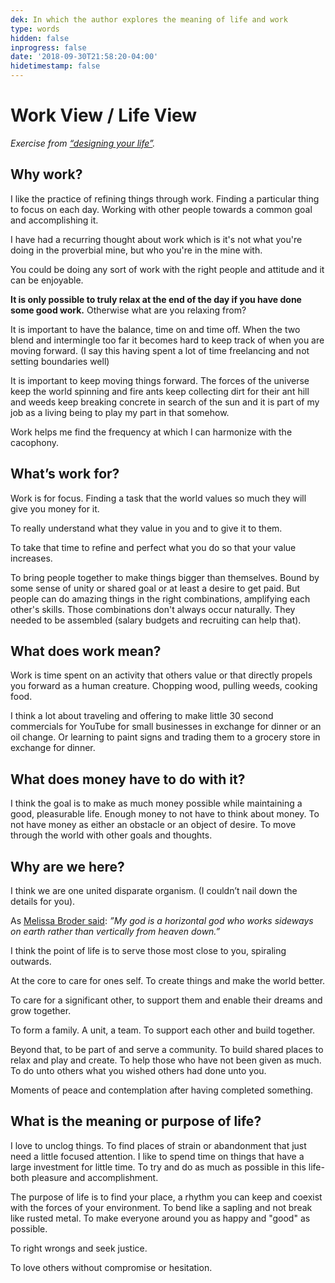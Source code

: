 ```yaml
---
dek: In which the author explores the meaning of life and work
type: words
hidden: false
inprogress: false
date: '2018-09-30T21:58:20-04:00'
hidetimestamp: false
---
```


# Work View / Life View

*Exercise from [“designing your life”](http://a.co/4Tf8ZZh).*

## Why work? 
I like the practice of refining things through work. Finding a particular thing to focus on each day. Working with other people towards a common goal and accomplishing it. 

I have had a recurring thought about work which is it's not what you're doing in the proverbial mine, but who you're in the mine with. 

You could be doing any sort of work with the right people and attitude and it can be enjoyable. 

**It is only possible to truly relax at the end of the day if you have done some good work.** Otherwise what are you relaxing from? 

It is important to have the balance, time on and time off. When the two blend and intermingle too far it becomes hard to keep track of when you are moving forward. (I say this having spent a lot of time freelancing and not setting boundaries well)

It is important to keep moving things forward. The forces of the universe keep the world spinning and fire ants keep collecting dirt for their ant hill and weeds keep breaking concrete in search of the sun and it is part of my job as a living being to play my part in that somehow. 

Work helps me find the frequency at which I can harmonize with the cacophony. 

## What’s work for? 
Work is for focus. Finding a task that the world values so much they will give you money for it. 

To really understand what they value in you and to give it to them. 

To take that time to refine and perfect what you do so that your value increases. 

To bring people together to make things bigger than themselves. Bound by some sense of unity or shared goal or at least a desire to get paid. But people can do amazing things in the right combinations, amplifying each other's skills. Those combinations don't always occur naturally. They needed to be assembled (salary budgets and recruiting can help that). 

## What does work mean? 
Work is time spent on an activity that others value or that directly propels you forward as a human creature. Chopping wood, pulling weeds, cooking food. 

I think a lot about traveling and offering to make little 30 second commercials for YouTube for small businesses in exchange for dinner or an oil change. Or learning to paint signs and trading them to a grocery store in exchange for dinner. 

## What does money have to do with it? 
I think the goal is to make as much money possible while maintaining a good, pleasurable life. Enough money to not have to think about money. To not have money as either an obstacle or an object of desire. To move through the world with other goals and thoughts. 

## Why are we here? 

I think we are one united disparate organism. (I couldn’t nail down the details for you). 

As [Melissa Broder said](https://ejfox.com/books/#so-sad-today-personal-essays-0): *”My god is a horizontal god who works sideways on earth rather than vertically from heaven down.”*

I think the point of life is to serve those most close to you, spiraling outwards. 

At the core to care for ones self. To create things and make the world better. 

To care for a significant other, to support them and enable their dreams and grow together. 

To form a family. A unit, a team. To support each other and build together. 

Beyond that, to be part of and serve a community. To build shared places to relax and play and create. To help those who have not been given as much. To do unto others what you wished others had done unto you. 

Moments of peace and contemplation after having completed something. 

## What is the meaning or purpose of life? 

I love to unclog things. To find places of strain or abandonment that just need a little focused attention. I like to spend time on things that have a large investment for little time. To try and do as much as possible in this life- both pleasure and accomplishment. 

The purpose of life is to find your place, a rhythm you can keep and coexist with the forces of your environment. To bend like a sapling and not break like rusted metal. To make everyone around you as happy and "good" as possible. 

To right wrongs and seek justice. 

To love others without compromise or hesitation. 

